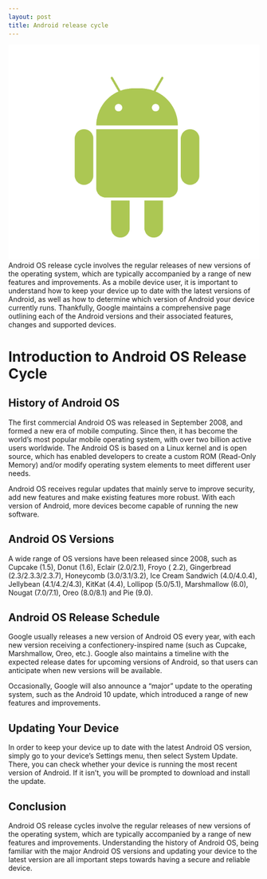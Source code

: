 ```yaml
---
layout: post
title: Android release cycle
---
```

<div class="row">
    <div class="col-sm-2">
        <img src="/images/android-logo.png" alt="android logo"/>
    </div>
    <div class="col-sm-10">
        Android OS release cycle involves the regular releases of new versions of the operating system, which are typically accompanied by a range of new features and improvements. As a mobile device user, it is important to understand how to keep your device up to date with the latest versions of Android, as well as how to determine which version of Android your device currently runs. Thankfully, Google maintains a comprehensive page outlining each of the Android versions and their associated features, changes and supported devices.
    </div>
</div>

# Introduction to Android OS Release Cycle

## History of Android OS

The first commercial Android OS was released in September 2008, and formed a new era of mobile computing. Since then, it
has become the world’s most popular mobile operating system, with over two billion active users worldwide. The Android
OS is based on a Linux kernel and is open source, which has enabled developers to create a custom ROM (Read-Only Memory)
and/or modify operating system elements to meet different user needs.

Android OS receives regular updates that mainly serve to improve security, add new features and make existing features
more robust. With each version of Android, more devices become capable of running the new software.

## Android OS Versions

A wide range of OS versions have been released since 2008, such as Cupcake (1.5), Donut (1.6), Eclair (2.0/2.1), Froyo (
2.2), Gingerbread (2.3/2.3.3/2.3.7), Honeycomb (3.0/3.1/3.2), Ice Cream Sandwich (4.0/4.0.4), Jellybean (4.1/4.2/4.3),
KitKat (4.4), Lollipop (5.0/5.1), Marshmallow (6.0), Nougat (7.0/7.1), Oreo (8.0/8.1) and Pie (9.0).

## Android OS Release Schedule

Google usually releases a new version of Android OS every year, with each new version receiving a confectionery-inspired
name (such as Cupcake, Marshmallow, Oreo, etc.). Google also maintains a timeline with the expected release dates for
upcoming versions of Android, so that users can anticipate when new versions will be available.

Occasionally, Google will also announce a “major” update to the operating system, such as the Android 10 update, which
introduced a range of new features and improvements.

## Updating Your Device

In order to keep your device up to date with the latest Android OS version, simply go to your device’s Settings menu,
then select System Update. There, you can check whether your device is running the most recent version of Android. If it
isn’t, you will be prompted to download and install the update.

## Conclusion

Android OS release cycles involve the regular releases of new versions of the operating system, which are typically
accompanied by a range of new features and improvements. Understanding the history of Android OS, being familiar with
the major Android OS versions and updating your device to the latest version are all important steps towards having a
secure and reliable device.
